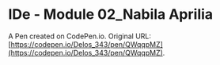 # IDe - Module 02_Nabila Aprilia

A Pen created on CodePen.io. Original URL: [https://codepen.io/Delos_343/pen/QWqqpMZ](https://codepen.io/Delos_343/pen/QWqqpMZ).


